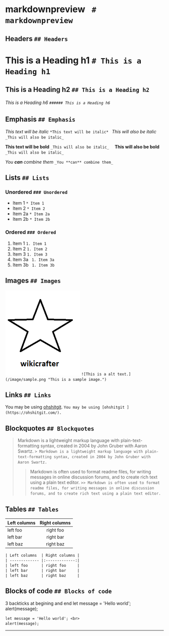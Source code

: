 # markdownpreview ``` # markdownpreview```

## Headers ```## Headers ```

# This is a Heading h1 ```# This is a Heading h1``` 
## This is a Heading h2 ```## This is a Heading h2 ```

###### This is a Heading h6 ```###### This is a Heading h6 ```


## Emphasis ```## Emphasis ```


  *This text will be italic*    ```*This text will be italic* ```
_This will also be italic_   ```_This will also be italic_  ```

**This text will be bold**  ```_This will also be italic_  ```
__This will also be bold__ ``` _This will also be italic_ ```

_You **can** combine them_ ```_You **can** combine them_ ```

## Lists ```## Lists  ```

### Unordered ```### Unordered  ```

* Item 1 ```* Item 1 ```
* Item 2 ```* Item 2 ```
* Item 2a ```* Item 2a ```
* Item 2b ```* Item 2b ```

### Ordered ```### Ordered ```

1. Item 1 ```1. Item 1 ```
1. Item 2 ```1. Item 2 ```
1. Item 3 ```1. Item 3 ```
  1. Item 3a ``` 1. Item 3a```
  1. Item 3b ``` 1. Item 3b```

## Images ```## Images ```

![This is a alt text.](/image/sample.png "This is a sample image.") ```![This is a alt text.](/image/sample.png "This is a sample image.") ```

## Links ```## Links ```

You may be using [ohshitgit](https://ohshitgit.com/). ```You may be using [ohshitgit ](https://ohshitgit.com/). ```

## Blockquotes ```## Blockquotes ```

> Markdown is a lightweight markup language with plain-text-formatting syntax, created in 2004 by John Gruber with Aaron Swartz. ```> Markdown is a lightweight markup language with plain-text-formatting syntax, created in 2004 by John Gruber with Aaron Swartz. ```
>
>> Markdown is often used to format readme files, for writing messages in online discussion forums, and to create rich text using a plain text editor. ```>> Markdown is often used to format readme files, for writing messages in online discussion forums, and to create rich text using a plain text editor. ```

## Tables        ```## Tables ```

| Left columns  | Right columns | 
| ------------- |:-------------:|
| left foo      | right foo     |
| left bar      | right bar     |
| left baz      | right baz     |
                                   
```
| Left columns  | Right columns |  
| ------------- |:-------------:|
| left foo      | right foo     |
| left bar      | right bar     |
| left baz      | right baz     |
```                                  

## Blocks of code ```## Blocks of code ```

3 backticks at begining and end
let message = 'Hello world'; <br> 
alert(message); 

```
let message = 'Hello world'; <br>
alert(message);

```

<hr>

